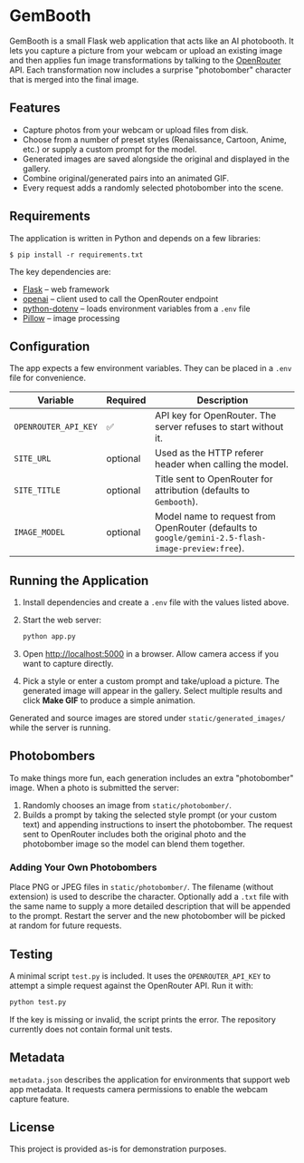 # GemBooth

GemBooth is a small Flask web application that acts like an AI photobooth.  It lets you capture a picture from your webcam or upload an existing image and then applies fun image transformations by talking to the [OpenRouter](https://openrouter.ai) API.  Each transformation now includes a surprise "photobomber" character that is merged into the final image.

## Features

- Capture photos from your webcam or upload files from disk.
- Choose from a number of preset styles (Renaissance, Cartoon, Anime, etc.) or supply a custom prompt for the model.
- Generated images are saved alongside the original and displayed in the gallery.
- Combine original/generated pairs into an animated GIF.
- Every request adds a randomly selected photobomber into the scene.

## Requirements

The application is written in Python and depends on a few libraries:

```
$ pip install -r requirements.txt
```

The key dependencies are:

- [Flask](https://flask.palletsprojects.com) – web framework
- [openai](https://github.com/openai/openai-python) – client used to call the OpenRouter endpoint
- [python-dotenv](https://github.com/theskumar/python-dotenv) – loads environment variables from a `.env` file
- [Pillow](https://python-pillow.org) – image processing

## Configuration

The app expects a few environment variables.  They can be placed in a `.env` file for convenience.

| Variable | Required | Description |
|----------|----------|-------------|
| `OPENROUTER_API_KEY` | ✅ | API key for OpenRouter.  The server refuses to start without it. |
| `SITE_URL` | optional | Used as the HTTP referer header when calling the model. |
| `SITE_TITLE` | optional | Title sent to OpenRouter for attribution (defaults to `Gembooth`). |
| `IMAGE_MODEL` | optional | Model name to request from OpenRouter (defaults to `google/gemini-2.5-flash-image-preview:free`). |

## Running the Application

1. Install dependencies and create a `.env` file with the values listed above.
2. Start the web server:

   ```bash
   python app.py
   ```

3. Open <http://localhost:5000> in a browser.  Allow camera access if you want to capture directly.
4. Pick a style or enter a custom prompt and take/upload a picture.  The generated image will appear in the gallery.  Select multiple results and click **Make GIF** to produce a simple animation.

Generated and source images are stored under `static/generated_images/` while the server is running.

## Photobombers

To make things more fun, each generation includes an extra "photobomber" image.  When a photo is submitted the server:

1. Randomly chooses an image from `static/photobomber/`.
2. Builds a prompt by taking the selected style prompt (or your custom text) and appending instructions to insert the photobomber.  The request sent to OpenRouter includes both the original photo and the photobomber image so the model can blend them together.

### Adding Your Own Photobombers

Place PNG or JPEG files in `static/photobomber/`.  The filename (without extension) is used to describe the character.  Optionally add a `.txt` file with the same name to supply a more detailed description that will be appended to the prompt.  Restart the server and the new photobomber will be picked at random for future requests.

## Testing

A minimal script `test.py` is included. It uses the `OPENROUTER_API_KEY` to attempt a simple request against the OpenRouter API. Run it with:

```bash
python test.py
```

If the key is missing or invalid, the script prints the error. The repository currently does not contain formal unit tests.

## Metadata

`metadata.json` describes the application for environments that support web app metadata.  It requests camera permissions to enable the webcam capture feature.

## License

This project is provided as-is for demonstration purposes.

